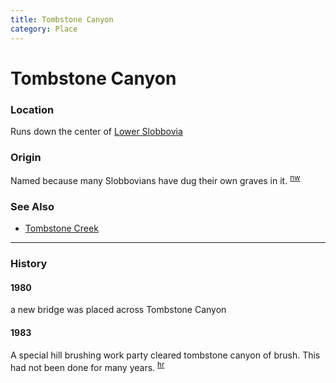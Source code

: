```yaml
---
title: Tombstone Canyon
category: Place
---
```

# Tombstone Canyon
### Location

Runs down the center of [Lower Slobbovia](/Run/Lower-Slobbovia)

### Origin

Named because many Slobbovians have dug their own graves in it. <sup>[nw][]</sup>

### See Also
- [Tombstone Creek](Tombstone-Creek)

---
### History

#### 1980

a new bridge was placed across Tombstone Canyon

#### 1983

A special hill brushing work party cleared tombstone canyon of brush. This had not been done for many years. <sup>[hr][]</sup>


[hr]: /History/Reports "Meany History Reports, by Idona Kellogg"
[nw]: /Names-Walt "Meany Names by Walter Little, 1984"
